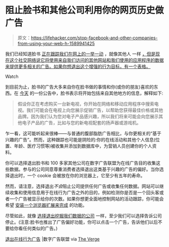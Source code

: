 # 阻止脸书和其他公司利用你的网页历史做广告

> 原文：<https://lifehacker.com/stop-facebook-and-other-companies-from-using-your-web-h-1589941425>

我们已经知道脸书 [正在跟踪我们在网上的一举一动](https://lifehacker.com/facebook-is-tracking-your-every-move-on-the-web-heres-5843969) ，就像其他人 一样 [，但是现在这个社交网络说它将使用来自我们访问的其他网站和我们使用的应用程序的数据来提供更多相关的广告。如果你想退出这个增强的行为目标，有一个表格。](http://lifehacker.com/everyones-trying-to-track-what-you-do-on-the-web-heres-5887140)

Watch

到目前为止，脸书的广告大多来自你在脸书做的事情和你(或你的朋友)喜欢的东西。在 [今天](http://newsroom.fb.com/news/2014/06/making-ads-better-and-giving-people-more-control-over-the-ads-they-see/) 的一份公告中，脸书表示将开始包括来自其他地方的信息，解释如下:

> 假设你正在考虑购买一台新电视，你开始在网络和移动应用程序中搜索电视。我们可能会在电视上向您展示促销广告，以帮助您获得最佳价格或其他品牌。因为我们认为您对电子产品感兴趣，所以我们将来可能会向您展示其他电子产品的广告，比如与您的新电视配套的扬声器或游戏机。

乍一看，这可能听起来很棒——与普通的腹部脂肪广告相比，与你更相关的“基于兴趣的广告”。然而，这种跟踪也可能是阴险的:你的在线活动和其他个人信息(位置、年龄、医疗习惯等)被收集并添加到数据库中，为营销人员创建你的个人资料。

你可以选择退出脸书和 100 多家其他公司在数字广告联盟为在线广告目的收集这些数据。参与的公司同意尊重消费者选择退出这类基于兴趣的广告的偏好。当你选择退出时，一个 cookie 会被放在你的浏览器上，它至少有五年的寿命。

然而，请注意，选择退出*不会*阻止公司提供任何广告或收集任何数据。网站可以继续收集和使用信息用于在线行为广告之外的目的，例如检测你是否是一个回头客或者一个广告被显示给你的次数。如果你想更全面地控制网站的活动跟踪，你可能会希望 [安装一个浏览器扩展来完成](http://lifehacker.com/everyones-trying-to-track-what-you-do-on-the-web-heres-5887140) 的功能。

尽管如此，就像 [选择退出挖掘我们数据的公司](https://lifehacker.com/the-top-50-companies-that-mine-and-sell-your-data-and-1482645222) 一样，至少我们可以选择告诉公司停止。(注意:脸书也推出了广告偏好功能，你可以点击一个广告，告诉他们以后不要给你看任何类似的广告。)

[退出在线行为广告](http://www.aboutads.info/choices/) |数字广告联盟 via [The Verge](http://www.theverge.com/2014/6/12/5803080/facebook-advertising-browsing-habits-sharing)